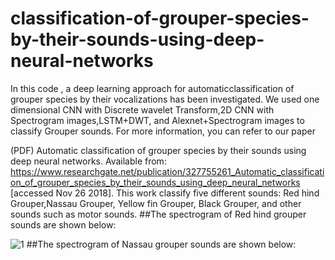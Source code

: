 # classification-of-grouper-species-by-their-sounds-using-deep-neural-networks
In this code , a deep learning approach  for automaticclassification of grouper species by their vocalizations has been investigated.  We used one dimensional CNN with Discrete wavelet Transform,2D CNN with Spectrogram images,LSTM+DWT, and Alexnet+Spectrogram images to classify Grouper sounds. For more information, you can refer to our paper 

(PDF) Automatic classification of grouper species by their sounds using deep neural networks. Available from: https://www.researchgate.net/publication/327755261_Automatic_classification_of_grouper_species_by_their_sounds_using_deep_neural_networks [accessed Nov 26 2018].
 This work classify five different sounds: Red hind Grouper,Nassau Grouper, Yellow fin Grouper, Black Grouper, and other sounds such as motor sounds.
 ##The spectrogram of Red hind grouper sounds are shown below:

![1](https://user-images.githubusercontent.com/45046562/48997994-e4d14400-f11f-11e8-9361-3293ff6c9c07.jpg)
##The spectrogram of Nassau grouper sounds are shown below:
